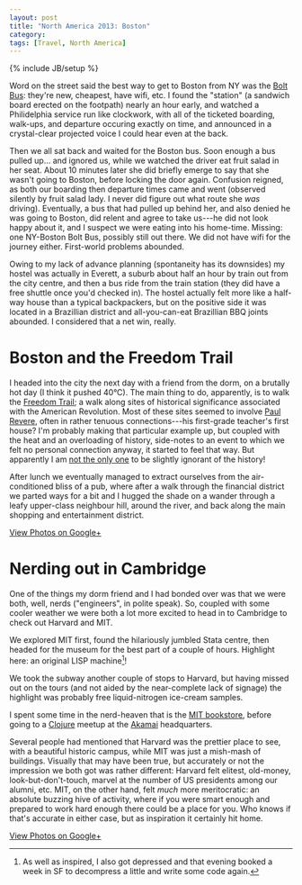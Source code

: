 ```yaml
---
layout: post
title: "North America 2013: Boston"
category: 
tags: [Travel, North America]
---
```

{% include JB/setup %}

Word on the street said the best way to get to Boston from NY was the
[Bolt Bus](https://www.boltbus.com/): they're new, cheapest, have
wifi, etc.  I found the "station" (a sandwich board erected on the
footpath) nearly an hour early, and watched a Philidelphia service run
like clockwork, with all of the ticketed boarding, walk-ups, and
departure occuring exactly on time, and announced in a crystal-clear
projected voice I could hear even at the back.

Then we all sat back and waited for the Boston bus.  Soon enough a bus
pulled up... and ignored us, while we watched the driver eat fruit
salad in her seat.  About 10 minutes later she did briefly emerge to
say that she wasn't going to Boston, before locking the door again.
Confusion reigned, as both our boarding then departure times came and
went (observed silently by fruit salad lady.  I never did figure out
what route she *was* driving).  Eventually, a bus that had pulled up
behind her, and also denied he was going to Boston, did relent and
agree to take us---he did not look happy about it, and I suspect we
were eating into his home-time.  Missing: one NY-Boston Bolt Bus,
possibly still out there.  We did not have wifi for the journey
either.  First-world problems abounded.

Owing to my lack of advance planning (spontaneity has its downsides)
my hostel was actually in Everett, a suburb about half an hour by
train out from the city centre, and then a bus ride from the train
station (they did have a free shuttle once you'd checked in).  The
hostel actually felt more like a half-way house than a typical
backpackers, but on the positive side it was located in a Brazillian
district and all-you-can-eat Brazillian BBQ joints abounded.  I
considered that a net win, really.

# Boston and the Freedom Trail

I headed into the city the next day with a friend from the dorm, on a
brutally hot day (I think it pushed 40°C).  The main thing to do,
apparently, is to walk the
[Freedom Trail](http://www.thefreedomtrail.org/); a walk along sites
of historical significance associated with the American Revolution.
Most of these sites seemed to involve
[Paul Revere](https://en.wikipedia.org/wiki/Paul_Revere), often in
rather tenuous connections---his first-grade teacher's first house?
I'm probably making that particular example up, but coupled with the
heat and an overloading of history, side-notes to an event to which we
felt no personal connection anyway, it started to feel that way.  But
apparently I am
[not the only one](http://www.washingtonpost.com/blogs/compost/wp/2014/01/17/nobody-knows-history-says-fox-host-then-proves-it/)
to be slightly ignorant of the history!

After lunch we eventually managed to extract ourselves from the
air-conditioned bliss of a pub, where after a walk through the
financial district we parted ways for a bit and I hugged the shade on
a wander through a leafy upper-class neighbour hill, around the river,
and back along the main shopping and entertainment district.

<div data-album="5922565498547590497" class="gallery"><a href="https://plus.google.com/photos/110262280296887306226/albums/5922565498547590497">View Photos on Google+</a></div>

# Nerding out in Cambridge

One of the things my dorm friend and I had bonded over was that we
were both, well, nerds ("engineers", in polite speak).  So, coupled
with some cooler weather we were both a lot more excited to head in to
Cambridge to check out Harvard and MIT.

We explored MIT first, found the hilariously jumbled Stata centre,
then headed for the museum for the best part of a couple of hours.
Highlight here: an original LISP machine[^1]!

We took the subway another couple of stops to Harvard, but having
missed out on the tours (and not aided by the near-complete lack of
signage) the highlight was probably free liquid-nitrogen ice-cream
samples.

I spent some time in the nerd-heaven that is the
[MIT bookstore](http://web.mit.edu/bookstore/www/), before going to a
[Clojure](http://clojure.org/) meetup at the
[Akamai](http://www.akamai.com/) headquarters.

Several people had mentioned that Harvard was the prettier place to
see, with a beautiful historic campus, while MIT was just a mish-mash
of buildings.  Visually that may have been true, but accurately or not
the impression we both got was rather different: Harvard felt elitest,
old-money, look-but-don't-touch, marvel at the number of US presidents
among our alumni, etc.  MIT, on the other hand, felt *much* more
meritocratic: an absolute buzzing hive of activity, where if you were
smart enough and prepared to work hard enough there could be a place
for you.  Who knows if that's accurate in either case, but as
inspiration it certainly hit home.

<div data-album="5922941093320860369" class="gallery"><a href="https://plus.google.com/photos/110262280296887306226/albums/5922941093320860369">View Photos on Google+</a></div>

[^1]: As well as inspired, I also got depressed and that evening
booked a week in SF to decompress a little and write some code again.
